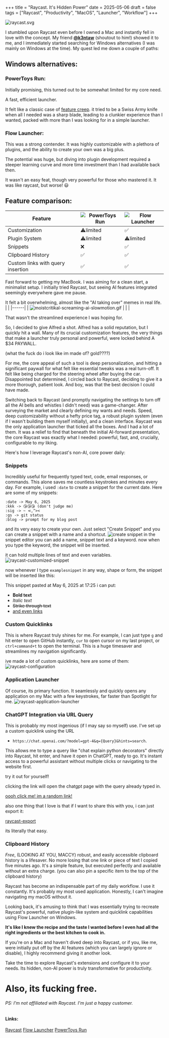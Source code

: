 +++
title = "Raycast. It's Hidden Power"
date = 2025-05-06
draft = false
tags = ["Raycast", "Productivity", "MacOS", "Launcher", "Workflow"]
+++

![raycast.svg](/images/raycast.svg)


I stumbled upon Raycast even before I owned a Mac and instantly fell in love with the concept.
My friend [**@k3ntaw**](https://github.com/k3ntaw/) (shoutout to him!) showed it to me, and I immediately started searching for Windows alternatives (I was mainly on Windows at the time).
My quest led me down a couple of paths:

## Windows alternatives:

### **PowerToys Run**:

Initially promising, this turned out to be somewhat limited for my core need.

A fast, efficient launcher.

It felt like a classic case of [feature creep](https://en.wikipedia.org/wiki/Feature_creep). it tried to be a Swiss Army knife when all I needed was a sharp blade, leading to a clunkier experience than I wanted, packed with more than I was looking for in a simple launcher.

### **Flow Launcher**:

This was a strong contender.
It was highly customizable with a plethora of plugins, and the ability to create your own was a big plus.

The potential was huge, but diving into plugin development required a steeper learning curve and more time investment than I had available back then.

It wasn't an easy feat, though very powerful for those who mastered it.
It was like raycast, but worse! 😃

## Feature comparison:

| Feature                           | ![PowerToys Run](/images/svg/powertoys-run.svg) | ![Flow Launcher](/images/svg/flow-launcher.svg) |
| --------------------------------- | ----------------------------------------------- | ----------------------------------------------- |
| Customization                     | ⚠️limited                                       | ✅                                              |
| Plugin System                     | ⚠️limited                                       | ⚠️limited                                       |
| Snippets                          | ❌                                              | ✅                                              |
| Clipboard History                 | ✅                                              | ✅                                              |
| Custom links with query insertion | ✅                                              | ✅                                              |

Fast forward to getting my MacBook. I was aiming for a clean start, a minimalist setup.
I initially tried Raycast, but seeing AI features integrated seemingly everywhere gave me pause.

It felt a bit overwhelming, almost like the "AI taking over" memes in real life.
| |
|------|
| ![moistcritikal-screaming-ai-slowmotion.gif](/images/moistcritikal-screaming-ai-slowmotion.gif) |
| |

That wasn't the streamlined experience I was hoping for.

So, I decided to give Alfred a shot. Alfred has a solid reputation, but I quickly hit a wall.
Many of its crucial customization features, the very things that make a launcher truly personal and powerful, were locked behind A $34 PAYWALL.

(what the fuck do i look like im made of? gold????)

For me, the core appeal of such a tool is deep personalization, and hitting a significant paywall for what felt like essential tweaks was a real turn-off.
It felt like being charged for the steering wheel after buying the car.
Disappointed but determined, I circled back to Raycast, deciding to give it a more thorough, patient look.
And boy, was that the best decision I could have made.

Switching back to Raycast (and promptly navigating the settings to turn off all the AI bells and whistles I didn't need) was a game-changer.
After surveying the market and clearly defining my wants and needs. Speed, deep customizability without a hefty price tag, a robust plugin system (even if I wasn't building them myself initially), and a clean interface. Raycast was the only application launcher that ticked all the boxes.
And I had a lot of them. It was a relief to find that beneath the initial AI-forward presentation, the core Raycast was exactly what I needed: powerful, fast, and, crucially, configurable to _my_ liking.

Here's how I leverage Raycast's non-AI, core power daily:

### Snippets

Incredibly useful for frequently typed text, code, email responses, or commands. This alone saves me countless keystrokes and minutes every day.
For example, i used `:date` to create a snippet for the current date. Here are some of my snippets:

```
:date -> May 6, 2025
:kkk -> 😘😘😘 (don't judge me)
:sig -> ~ ⋖,^><
:gs -> git status
:blog -> prompt for my blog post
```

and its very easy to create your own.
Just select "Create Snippet" and you can create a snippet with a name and a shortcut.
![create snippet](/images/raycast-create-snippet.png?raw=true)
in the snippet editor you can add a name, snippet text and a keyword.
now when you type the keyword, the snippet will be inserted.

it can hold multiple lines of text and even variables.
![raycast-customized-snippet](/images/raycast-customized-snippet.png?raw=true)

now whenever I type `examplesnippet` in any way, shape or form, the snippet will be inserted like this:


This snippet pasted at May 6, 2025 at 17:25
i can put:
- **Bold text**
- *Italic text*
- ~~Strike through text~~
- [and even links](https://github.com/isaaclins/)



### Custom Quicklinks

This is where Raycast truly shines for me. For example, I can just type `g` and hit enter to open GitHub instantly, `cur` to open cursor on my last project, or `ctrl+command+t` to open the terminal. This is a huge timesaver and streamlines my navigation significantly.

ive made a lot of custom quicklinks, here are some of them:
![raycast-configuration](/images/raycast-configuration.png?raw=true)

### Application Launcher

Of course, its primary function. It seamlessly and quickly opens any application on my Mac with a few keystrokes, far faster than Spotlight for me.
![raycast-application-launcher](/images/raycast-application-launcher.png?raw=true)

### ChatGPT Integration via URL Query

This is probably my most ingenious (if I may say so myself) use. I've set up a custom quicklink using the URL

- `https://chat.openai.com/?model=gpt-4&q={Query}&hints=search`.

This allows me to type a query like "chat explain python decorators" directly into Raycast, hit enter, and have it open in ChatGPT, ready to go. It's instant access to a powerful assistant without multiple clicks or navigating to the website first.

try it out for yourself! 

clicking the link will open the chatgpt page with the query already typed in.

[oooh click me! im a random link!](<https://chat.openai.com/?hints=search&q=Hey+there%21+Can+you+explain+how+to+use+ChatGPT+URL+parameters?>)

also one thing that I love is that if I want to share this with you, i can just export it:

[raycast-export](https://ray.so/quicklinks/shared?quicklinks=%7B%22link%22:%22https:%5C/%5C/chat.openai.com%5C/?model%3Dgpt-4%26q%3D%7Bargument%20name%3D%5C%22Argument%5C%22%7D%26hints%3Dsearch%22,%22name%22:%22Ask%20ChatGPT%22%7D)

its literally that easy.

### Clipboard History

*Free*, (LOOKING AT YOU, MACCY) robust, and easily accessible clipboard history is a lifesaver.
No more losing that one link or piece of text I copied five minutes ago.
It's a simple feature, but executed perfectly and available without an extra charge.
(you can also pin a specific item to the top of the clipboard history)

Raycast has become an indispensable part of my daily workflow.
I use it constantly. It's probably my most used application.
Honestly, I can't imagine navigating my macOS without it.

Looking back, it's amusing to think that I was essentially trying to recreate Raycast's powerful, native plugin-like system and quicklink capabilities using Flow Launcher on Windows.

**It's like I knew the recipe and the taste I wanted before I even had all the right ingredients or the best kitchen to cook in.**

If you're on a Mac and haven't dived deep into Raycast, or if you, like me, were initially put off by the AI features (which you can largely ignore or disable), I highly recommend giving it another look.

Take the time to explore Raycast's extensions and configure it to your needs.
Its hidden, non-AI power is truly transformative for productivity.

# Also, its fucking free.

###### PS: I'm not affiliated with Raycast. I'm just a happy customer.
#### Links:
[Raycast](https://www.raycast.com/)
[Flow Launcher](https://flowlauncher.com/)
[PowerToys Run](https://github.com/microsoft/PowerToys)
